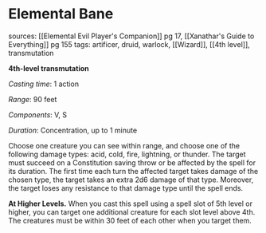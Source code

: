 # Elemental Bane
sources: [[Elemental Evil Player's Companion]] pg 17, [[Xanathar's Guide to Everything]] pg 155
tags: artificer, druid, warlock, [[Wizard]], [[4th level]], transmutation

**4th-level transmutation**

*Casting time*: 1 action

*Range*: 90 feet

*Components*: V, S

*Duration*: Concentration, up to 1 minute

Choose one creature you can see within range, and choose one of the following damage types: acid, cold, fire, lightning, or thunder. The target must succeed on a Constitution saving throw or be affected by the spell for its duration. The first time each turn the affected target takes damage of the chosen type, the target takes an extra 2d6 damage of that type. Moreover, the target loses any resistance to that damage type until the spell ends.

**At Higher Levels.** When you cast this spell using a spell slot of 5th level or higher, you can target one additional creature for each slot level above 4th. The creatures must be within 30 feet of each other when you target them.

